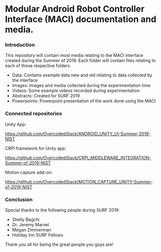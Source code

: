 # Modular Android Robot Controller Interface (MACI) documentation and media. 

### Introduction

This repository will contain most media relating to the MACI interface created during the Summer of 2019. Each folder will contain files relating to each of those respective folders. 

- Data: Contains example data new and old relating to data collected by the interface
- Images: Images and media collected during the experimentation time
- Videos: Some example videos recorded during experimentation
- Abstracts: Created for SURF 2019
- Powerpoints: Powerpoint presentation of the work done using the MACI

### Connected repositories

Unity App:

https://github.com/OvercodedStack/ANDROID_UNITY_UI-Summer-2019-NIST

CRPI framework for Unity app:

https://github.com/OvercodedStack/CRPI_MIDDLEWARE_INTEGRATION-Summer-of-2019-NIST

Motion capture add-on:

https://github.com/OvercodedStack/MOTION_CAPTURE_UNITY-Summer-of-2019-NIST


### Conclusion

Special thanks to the following people during SURF 2019:

- Shelly Bagchi
- Dr. Jeremy Marvel
- Megan Zimmerman
- Holiday Inn SURF Fellows

Thank you all for being the great people you guys are!
